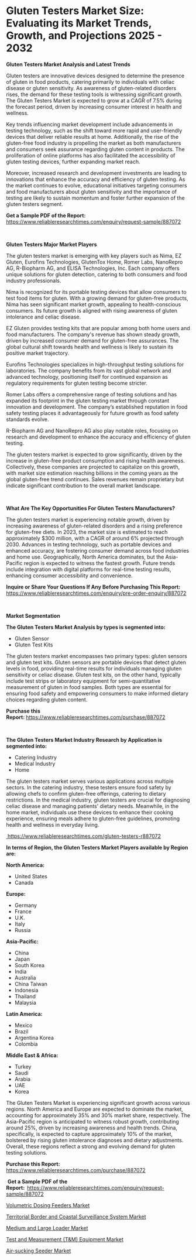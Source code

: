 <p><h1>Gluten Testers Market Size: Evaluating its Market Trends, Growth, and Projections 2025 - 2032</h1></p><p><strong>Gluten Testers Market Analysis and Latest Trends</strong></p>
<p><p>Gluten testers are innovative devices designed to determine the presence of gluten in food products, catering primarily to individuals with celiac disease or gluten sensitivity. As awareness of gluten-related disorders rises, the demand for these testing tools is witnessing significant growth. The Gluten Testers Market is expected to grow at a CAGR of 7.5% during the forecast period, driven by increasing consumer interest in health and wellness.</p><p>Key trends influencing market development include advancements in testing technology, such as the shift toward more rapid and user-friendly devices that deliver reliable results at home. Additionally, the rise of the gluten-free food industry is propelling the market as both manufacturers and consumers seek assurance regarding gluten content in products. The proliferation of online platforms has also facilitated the accessibility of gluten testing devices, further expanding market reach.</p><p>Moreover, increased research and development investments are leading to innovations that enhance the accuracy and efficiency of gluten testing. As the market continues to evolve, educational initiatives targeting consumers and food manufacturers about gluten sensitivity and the importance of testing are likely to sustain momentum and foster further expansion of the gluten testers segment.</p></p>
<p><strong>Get a Sample PDF of the Report:&nbsp;</strong> <a href="https://www.reliableresearchtimes.com/enquiry/request-sample/887072?utm_campaign=3255&utm_medium=2&utm_source=Github&utm_content=ia&utm_term=04042025&utm_id=gluten-testers">https://www.reliableresearchtimes.com/enquiry/request-sample/887072</a></p>
<p>&nbsp;</p>
<p><strong>Gluten Testers Major Market Players</strong></p>
<p><p>The gluten testers market is emerging with key players such as Nima, EZ Gluten, Eurofins Technologies, GlutenTox Home, Romer Labs, NanoRepro AG, R-Biopharm AG, and ELISA Technologies, Inc. Each company offers unique solutions for gluten detection, catering to both consumers and food industry professionals.</p><p>Nima is recognized for its portable testing devices that allow consumers to test food items for gluten. With a growing demand for gluten-free products, Nima has seen significant market growth, appealing to health-conscious consumers. Its future growth is aligned with rising awareness of gluten intolerance and celiac disease.</p><p>EZ Gluten provides testing kits that are popular among both home users and food manufacturers. The company's revenue has shown steady growth, driven by increased consumer demand for gluten-free assurances. The global cultural shift towards health and wellness is likely to sustain its positive market trajectory.</p><p>Eurofins Technologies specializes in high-throughput testing solutions for laboratories. The company benefits from its vast global network and advanced technology, positioning itself for continued expansion as regulatory requirements for gluten testing become stricter.</p><p>Romer Labs offers a comprehensive range of testing solutions and has expanded its footprint in the gluten testing market through constant innovation and development. The company’s established reputation in food safety testing places it advantageously for future growth as food safety standards evolve.</p><p>R-Biopharm AG and NanoRepro AG also play notable roles, focusing on research and development to enhance the accuracy and efficiency of gluten testing.</p><p>The gluten testers market is expected to grow significantly, driven by the increase in gluten-free product consumption and rising health awareness. Collectively, these companies are projected to capitalize on this growth, with market size estimation reaching billions in the coming years as the global gluten-free trend continues. Sales revenues remain proprietary but indicate significant contribution to the overall market landscape.</p></p>
<p>&nbsp;</p>
<p><strong>What Are The Key Opportunities For Gluten Testers Manufacturers?</strong></p>
<p><p>The gluten testers market is experiencing notable growth, driven by increasing awareness of gluten-related disorders and a rising preference for gluten-free diets. In 2023, the market size is estimated to reach approximately $300 million, with a CAGR of around 6% projected through 2030. Advances in testing technology, such as portable devices and enhanced accuracy, are fostering consumer demand across food industries and home use. Geographically, North America dominates, but the Asia-Pacific region is expected to witness the fastest growth. Future trends include integration with digital platforms for real-time testing results, enhancing consumer accessibility and convenience.</p></p>
<p><strong>Inquire or Share Your Questions If Any Before Purchasing This Report:</strong> <a href="https://www.reliableresearchtimes.com/enquiry/pre-order-enquiry/887072?utm_campaign=3255&utm_medium=2&utm_source=Github&utm_content=ia&utm_term=04042025&utm_id=gluten-testers">https://www.reliableresearchtimes.com/enquiry/pre-order-enquiry/887072</a></p>
<p>&nbsp;</p>
<p><strong>Market Segmentation</strong></p>
<p><strong>The Gluten Testers Market Analysis by types is segmented into:</strong></p>
<p><ul><li>Gluten Sensor</li><li>Gluten Test Kits</li></ul></p>
<p><p>The gluten testers market encompasses two primary types: gluten sensors and gluten test kits. Gluten sensors are portable devices that detect gluten levels in food, providing real-time results for individuals managing gluten sensitivity or celiac disease. Gluten test kits, on the other hand, typically include test strips or laboratory equipment for semi-quantitative measurement of gluten in food samples. Both types are essential for ensuring food safety and empowering consumers to make informed dietary choices regarding gluten content.</p></p>
<p><strong>Purchase this Report:&nbsp;</strong><a href="https://www.reliableresearchtimes.com/purchase/887072?utm_campaign=3255&utm_medium=2&utm_source=Github&utm_content=ia&utm_term=04042025&utm_id=gluten-testers">https://www.reliableresearchtimes.com/purchase/887072</a></p>
<p>&nbsp;</p>
<p><strong>The Gluten Testers Market Industry Research by Application is segmented into:</strong></p>
<p><ul><li>Catering Industry</li><li>Medical Industry</li><li>Home</li></ul></p>
<p><p>The gluten testers market serves various applications across multiple sectors. In the catering industry, these testers ensure food safety by allowing chefs to confirm gluten-free offerings, catering to dietary restrictions. In the medical industry, gluten testers are crucial for diagnosing celiac disease and managing patients' dietary needs. Meanwhile, in the home market, individuals use these devices to enhance their cooking experience, ensuring meals adhere to gluten-free guidelines, promoting health and wellness in everyday living.</p></p>
<p><a href="https://www.reliableresearchtimes.com/gluten-testers-r887072?utm_campaign=3255&utm_medium=2&utm_source=Github&utm_content=ia&utm_term=04042025&utm_id=gluten-testers">&nbsp;https://www.reliableresearchtimes.com/gluten-testers-r887072</a></p>
<p><strong>In terms of Region, the Gluten Testers Market Players available by Region are:</strong></p>
<p>
    <p> <strong> North America: </strong>
        <ul>
            <li>United States</li>
            <li>Canada</li>
        </ul>
        </p> 
    <p> <strong> Europe: </strong>
        <ul>
            <li>Germany</li>
            <li>France</li>
            <li>U.K.</li>
            <li>Italy</li>
            <li>Russia</li>
        </ul>
        </p> 
    <p> <strong> Asia-Pacific: </strong>
        <ul>
            <li>China</li>
            <li>Japan</li>
            <li>South Korea</li>
            <li>India</li>
            <li>Australia</li>
            <li>China Taiwan</li>
            <li>Indonesia</li>
            <li>Thailand</li>
            <li>Malaysia</li>
        </ul>
        </p> 
    <p> <strong> Latin America: </strong>
        <ul>
            <li>Mexico</li>
            <li>Brazil</li>
            <li>Argentina Korea</li>
            <li>Colombia</li>
        </ul>
        </p> 
    <p> <strong> Middle East & Africa: </strong>
        <ul>
            <li>Turkey</li>
            <li>Saudi</li>
            <li>Arabia</li>
            <li>UAE</li>
            <li>Korea</li>
        </ul>
    </p>
    </p>
<p><p>The Gluten Testers Market is experiencing significant growth across various regions. North America and Europe are expected to dominate the market, accounting for approximately 35% and 30% market share, respectively. The Asia-Pacific region is anticipated to witness robust growth, contributing around 25%, driven by increasing awareness and health trends. China, specifically, is expected to capture approximately 10% of the market, bolstered by rising gluten intolerance diagnoses and dietary adjustments. Overall, these regions reflect a strong and evolving demand for gluten testing solutions.</p></p>
<p><strong>Purchase this Report: </strong><a href="https://www.reliableresearchtimes.com/purchase/887072?utm_campaign=3255&utm_medium=2&utm_source=Github&utm_content=ia&utm_term=04042025&utm_id=gluten-testers">https://www.reliableresearchtimes.com/purchase/887072</a></p>
<p>&nbsp;<strong>Get a Sample PDF of the Report:&nbsp;&nbsp;</strong><a href="https://www.reliableresearchtimes.com/enquiry/request-sample/887072?utm_campaign=3255&utm_medium=2&utm_source=Github&utm_content=ia&utm_term=04042025&utm_id=gluten-testers">https://www.reliableresearchtimes.com/enquiry/request-sample/887072</a></p>
<p><strong></strong></p>
<p><p><a href="https://www.linkedin.com/pulse/detailed-volumetric-dosing-feeders-market-report-projected-y1dse?utm_campaign=3255&utm_medium=2&utm_source=Github&utm_content=ia&utm_term=04042025&utm_id=gluten-testers">Volumetric Dosing Feeders Market</a></p><p><a href="https://www.linkedin.com/pulse/impact-latest-trends-territorial-border-coastal-surveillance-wi1me?utm_campaign=3255&utm_medium=2&utm_source=Github&utm_content=ia&utm_term=04042025&utm_id=gluten-testers">Territorial Border and Coastal Surveillance System Market</a></p><p><a href="https://www.linkedin.com/pulse/delving-growth-market-medium-large-loader-expected-104-cagr-2025-18lre?utm_campaign=3255&utm_medium=2&utm_source=Github&utm_content=ia&utm_term=04042025&utm_id=gluten-testers">Medium and Large Loader Market</a></p><p><a href="https://www.linkedin.com/pulse/navigating-test-measurement-tm-equipment-market-size-using-tad6e?utm_campaign=3255&utm_medium=2&utm_source=Github&utm_content=ia&utm_term=04042025&utm_id=gluten-testers">Test and Measurement (T&M) Equipment Market</a></p><p><a href="https://www.linkedin.com/pulse/air-sucking-seeder-market-size-trends-135-growth-forecast-pi6ze?utm_campaign=3255&utm_medium=2&utm_source=Github&utm_content=ia&utm_term=04042025&utm_id=gluten-testers">Air-sucking Seeder Market</a></p></p>